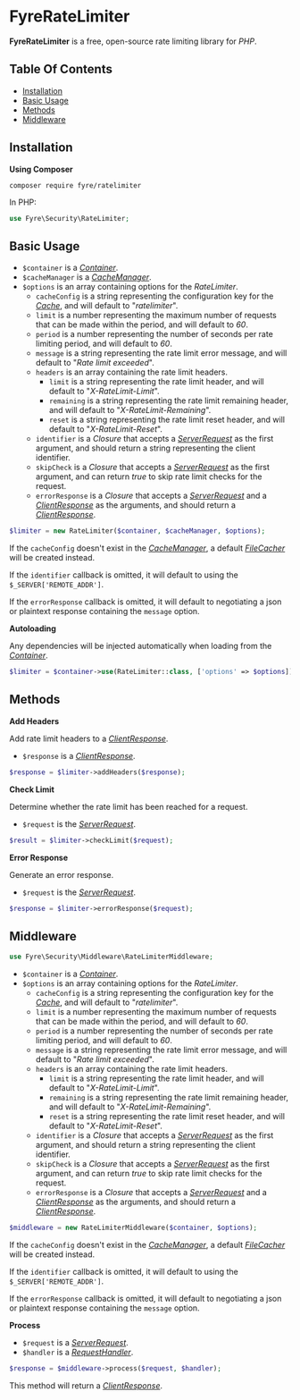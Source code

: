 # FyreRateLimiter

**FyreRateLimiter** is a free, open-source rate limiting library for *PHP*.


## Table Of Contents
- [Installation](#installation)
- [Basic Usage](#basic-usage)
- [Methods](#methods)
- [Middleware](#middleware)



## Installation

**Using Composer**

```
composer require fyre/ratelimiter
```

In PHP:

```php
use Fyre\Security\RateLimiter;
```

## Basic Usage

- `$container` is a [*Container*](https://github.com/elusivecodes/FyreContainer).
- `$cacheManager` is a [*CacheManager*](https://github.com/elusivecodes/FyreCache).
- `$options` is an array containing options for the *RateLimiter*.
    - `cacheConfig` is a string representing the configuration key for the [*Cache*](https://github.com/elusivecodes/FyreCache), and will default to "*ratelimiter*".
    - `limit` is a number representing the maximum number of requests that can be made within the period, and will default to *60*.
    - `period` is a number representing the number of seconds per rate limiting period, and will default to *60*.
    - `message` is a string representing the rate limit error message, and will default to "*Rate limit exceeded*".
    - `headers` is an array containing the rate limit headers.
        - `limit` is a string representing the rate limit header, and will default to "*X-RateLimit-Limit*".
        - `remaining` is a string representing the rate limit remaining header, and will default to "*X-RateLimit-Remaining*".
        - `reset` is a string representing the rate limit reset header, and will default to "*X-RateLimit-Reset*".
    - `identifier` is a *Closure* that accepts a [*ServerRequest*](https://github.com/elusivecodes/FyreServer#server-requests) as the first argument, and should return a string representing the client identifier.
    - `skipCheck` is a *Closure* that accepts a [*ServerRequest*](https://github.com/elusivecodes/FyreServer#server-requests) as the first argument, and can return *true* to skip rate limit checks for the request.
    - `errorResponse` is a *Closure* that accepts a [*ServerRequest*](https://github.com/elusivecodes/FyreServer#server-requests) and a [*ClientResponse*](https://github.com/elusivecodes/FyreServer#client-responses) as the arguments, and should return a [*ClientResponse*](https://github.com/elusivecodes/FyreServer#client-responses).

```php
$limiter = new RateLimiter($container, $cacheManager, $options);
```

If the `cacheConfig` doesn't exist in the [*CacheManager*](https://github.com/elusivecodes/FyreCache), a default [*FileCacher*](https://github.com/elusivecodes/FyreCache#file) will be created instead.

If the `identifier` callback is omitted, it will default to using the `$_SERVER['REMOTE_ADDR']`.

If the `errorResponse` callback is omitted, it will default to negotiating a json or plaintext response containing the `message` option.

**Autoloading**

Any dependencies will be injected automatically when loading from the [*Container*](https://github.com/elusivecodes/FyreContainer).

```php
$limiter = $container->use(RateLimiter::class, ['options' => $options]);
```

## Methods

**Add Headers**

Add rate limit headers to a [*ClientResponse*](https://github.com/elusivecodes/FyreServer#client-responses).

- `$response` is a [*ClientResponse*](https://github.com/elusivecodes/FyreServer#client-responses).

```php
$response = $limiter->addHeaders($response);
```

**Check Limit**

Determine whether the rate limit has been reached for a request.

- `$request` is the [*ServerRequest*](https://github.com/elusivecodes/FyreServer#server-requests).

```php
$result = $limiter->checkLimit($request);
```

**Error Response**

Generate an error response.

- `$request` is the [*ServerRequest*](https://github.com/elusivecodes/FyreServer#server-requests).

```php
$response = $limiter->errorResponse($request);
```


## Middleware

```php
use Fyre\Security\Middleware\RateLimiterMiddleware;
```

- `$container` is a [*Container*](https://github.com/elusivecodes/FyreContainer).
- `$options` is an array containing options for the *RateLimiter*.
    - `cacheConfig` is a string representing the configuration key for the [*Cache*](https://github.com/elusivecodes/FyreCache), and will default to "*ratelimiter*".
    - `limit` is a number representing the maximum number of requests that can be made within the period, and will default to *60*.
    - `period` is a number representing the number of seconds per rate limiting period, and will default to *60*.
    - `message` is a string representing the rate limit error message, and will default to "*Rate limit exceeded*".
    - `headers` is an array containing the rate limit headers.
        - `limit` is a string representing the rate limit header, and will default to "*X-RateLimit-Limit*".
        - `remaining` is a string representing the rate limit remaining header, and will default to "*X-RateLimit-Remaining*".
        - `reset` is a string representing the rate limit reset header, and will default to "*X-RateLimit-Reset*".
    - `identifier` is a *Closure* that accepts a [*ServerRequest*](https://github.com/elusivecodes/FyreServer#server-requests) as the first argument, and should return a string representing the client identifier.
    - `skipCheck` is a *Closure* that accepts a [*ServerRequest*](https://github.com/elusivecodes/FyreServer#server-requests) as the first argument, and can return *true* to skip rate limit checks for the request.
    - `errorResponse` is a *Closure* that accepts a [*ServerRequest*](https://github.com/elusivecodes/FyreServer#server-requests) and a [*ClientResponse*](https://github.com/elusivecodes/FyreServer#client-responses) as the arguments, and should return a [*ClientResponse*](https://github.com/elusivecodes/FyreServer#client-responses).

```php
$middleware = new RateLimiterMiddleware($container, $options);
```

If the `cacheConfig` doesn't exist in the [*CacheManager*](https://github.com/elusivecodes/FyreCache), a default [*FileCacher*](https://github.com/elusivecodes/FyreCache#file) will be created instead.

If the `identifier` callback is omitted, it will default to using the `$_SERVER['REMOTE_ADDR']`.

If the `errorResponse` callback is omitted, it will default to negotiating a json or plaintext response containing the `message` option.

**Process**

- `$request` is a [*ServerRequest*](https://github.com/elusivecodes/FyreServer#server-requests).
- `$handler` is a [*RequestHandler*](https://github.com/elusivecodes/FyreMiddleware#request-handlers).

```php
$response = $middleware->process($request, $handler);
```

This method will return a [*ClientResponse*](https://github.com/elusivecodes/FyreServer#client-responses).
